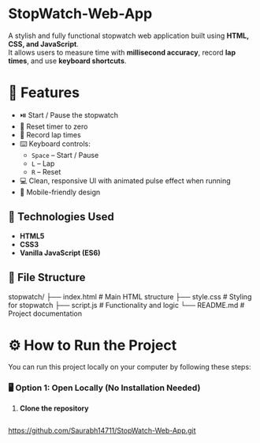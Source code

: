 # StopWatch-Web-App

A stylish and fully functional stopwatch web application built using **HTML, CSS, and JavaScript**.  
It allows users to measure time with **millisecond accuracy**, record **lap times**, and use **keyboard shortcuts**.


# 🚀 Features

- ⏯️ Start / Pause the stopwatch  
- 🔁 Reset timer to zero  
- 🏁 Record lap times  
- ⌨️ Keyboard controls:
  - `Space` – Start / Pause
  - `L` – Lap
  - `R` – Reset
- 💻 Clean, responsive UI with animated pulse effect when running
- 📱 Mobile-friendly design


## 🔧 Technologies Used

- **HTML5**
- **CSS3**
- **Vanilla JavaScript (ES6)**



## 📂 File Structure
stopwatch/
├── index.html # Main HTML structure
├── style.css # Styling for stopwatch
├── script.js # Functionality and logic
└── README.md # Project documentation

# ⚙️ How to Run the Project

You can run this project locally on your computer by following these steps:

### 🖥️ Option 1: Open Locally (No Installation Needed)

1. **Clone the repository**
   ```bash
  https://github.com/Saurabh14711/StopWatch-Web-App.git
